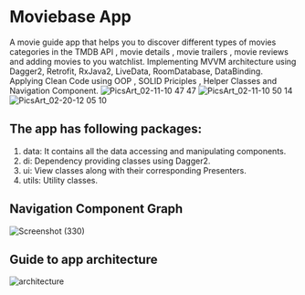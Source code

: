 # Moviebase App
A movie guide app that helps you to discover different types of movies categories in the TMDB API , 
movie details , movie trailers , movie reviews and adding movies to you watchlist.
Implementing MVVM architecture using Dagger2, Retrofit, RxJava2, LiveData, RoomDatabase, DataBinding.
Applying Clean Code using OOP , SOLID Priciples , Helper Classes and Navigation Component. 
![PicsArt_02-11-10 47 47](https://user-images.githubusercontent.com/39988066/74280438-38c84880-4d25-11ea-8665-bae81164dfce.png)
![PicsArt_02-11-10 50 14](https://user-images.githubusercontent.com/39988066/74279417-893ea680-4d23-11ea-9dfb-2e9c2e7c7aee.png)
![PicsArt_02-20-12 05 10](https://user-images.githubusercontent.com/39988066/74881366-dc44d900-5375-11ea-96c3-f236b58036dc.png)

## The app has following packages:
1. data: It contains all the data accessing and manipulating components.
2. di: Dependency providing classes using Dagger2.
3. ui: View classes along with their corresponding Presenters.
4. utils: Utility classes.

## Navigation Component Graph
![Screenshot (330)](https://user-images.githubusercontent.com/39988066/84932103-0e700880-b0d4-11ea-9c9d-2bd48d02778a.png)

## Guide to app architecture
![architecture](https://user-images.githubusercontent.com/39988066/74880974-1661ab00-5375-11ea-9386-fb66e57e1018.png)
